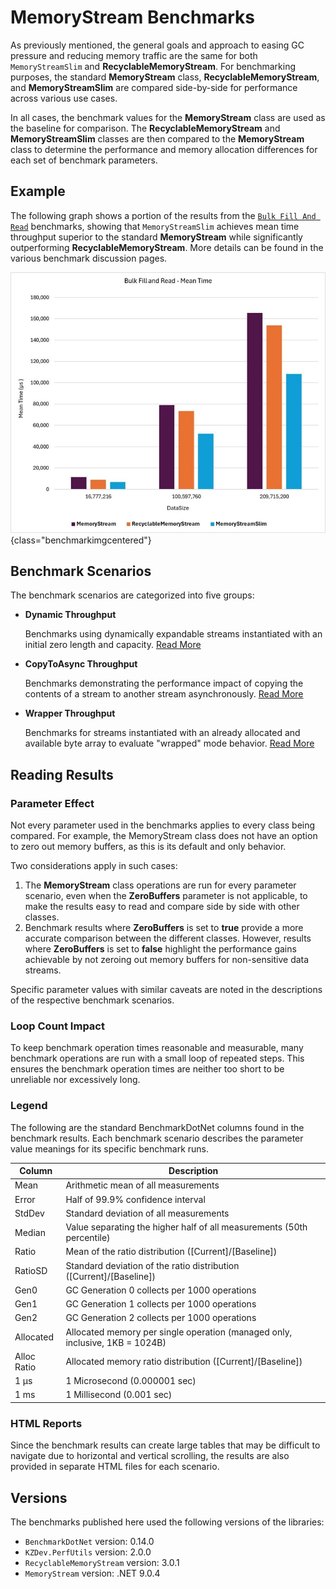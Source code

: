 ﻿# MemoryStream Benchmarks

As previously mentioned, the general goals and approach to easing GC pressure and reducing memory traffic are the same for both `MemoryStreamSlim` and **RecyclableMemoryStream**. For benchmarking purposes, the standard **MemoryStream** class, **RecyclableMemoryStream**, and **MemoryStreamSlim** are compared side-by-side for performance across various use cases.

In all cases, the benchmark values for the **MemoryStream** class are used as the baseline for comparison. The **RecyclableMemoryStream** and **MemoryStreamSlim** classes are then compared to the **MemoryStream** class to determine the performance and memory allocation differences for each set of benchmark parameters.

## Example

The following graph shows a portion of the results from the [`Bulk Fill And Read`](./dynamic-throughput-benchmarks.md#bulk-fill-and-read) benchmarks, showing that `MemoryStreamSlim` achieves mean time throughput superior to the standard **MemoryStream** while significantly outperforming **RecyclableMemoryStream**. More details can be found in the various benchmark discussion pages.

![Bulkd Fill and Read Mean Time](../images/bulk_fillandread_mean.jpg){class="benchmarkimgcentered"}

## Benchmark Scenarios

The benchmark scenarios are categorized into five groups:

- **Dynamic Throughput** 

  Benchmarks using dynamically expandable streams instantiated with an initial zero length and capacity. [Read More](./dynamic-throughput-benchmarks.md)

- **CopyToAsync Throughput**

  Benchmarks demonstrating the performance impact of copying the contents of a stream to another stream asynchronously. [Read More](./copytoasync-throughput-benchmarks.md)

- **Wrapper Throughput**

  Benchmarks for streams instantiated with an already allocated and available byte array to evaluate "wrapped" mode behavior. [Read More](./wrapper-throughput-benchmarks.md)

## Reading Results

### Parameter Effect

Not every parameter used in the benchmarks applies to every class being compared. For example, the MemoryStream class does not have an option to zero out memory buffers, as this is its default and only behavior.

Two considerations apply in such cases:

1. The **MemoryStream** class operations are run for every parameter scenario, even when the **ZeroBuffers** parameter is not applicable, to make the results easy to read and compare side by side with other classes.
1. Benchmark results where **ZeroBuffers** is set to **true** provide a more accurate comparison between the different classes. However, results where **ZeroBuffers** is set to **false** highlight the performance gains achievable by not zeroing out memory buffers for non-sensitive data streams.

Specific parameter values with similar caveats are noted in the descriptions of the respective benchmark scenarios.

### Loop Count Impact

To keep benchmark operation times reasonable and measurable, many benchmark operations are run with a small loop of repeated steps. This ensures the benchmark operation times are neither too short to be unreliable nor excessively long.

### Legend

The following are the standard BenchmarkDotNet columns found in the benchmark results. Each benchmark scenario describes the parameter value meanings for its specific benchmark runs.

| Column | Description |
| --- | --- |
| Mean | Arithmetic mean of all measurements
| Error | Half of 99.9% confidence interval
| StdDev | Standard deviation of all measurements
| Median | Value separating the higher half of all measurements (50th percentile)
| Ratio | Mean of the ratio distribution ([Current]/[Baseline])
| RatioSD | Standard deviation of the ratio distribution ([Current]/[Baseline])
| Gen0 | GC Generation 0 collects per 1000 operations
| Gen1 | GC Generation 1 collects per 1000 operations
| Gen2 | GC Generation 2 collects per 1000 operations
| Allocated | Allocated memory per single operation (managed only, inclusive, 1KB = 1024B)
| Alloc Ratio | Allocated memory ratio distribution ([Current]/[Baseline])
| 1 μs | 1 Microsecond (0.000001 sec)
| 1 ms | 1 Millisecond (0.001 sec)

### HTML Reports

Since the benchmark results can create large tables that may be difficult to navigate due to horizontal and vertical scrolling, the results are also provided in separate HTML files for each scenario.

## Versions

The benchmarks published here used the following versions of the libraries:

- `BenchmarkDotNet` version: 0.14.0
- `KZDev.PerfUtils` version: 2.0.0
- `RecyclableMemoryStream` version: 3.0.1
- `MemoryStream` version: .NET 9.0.4